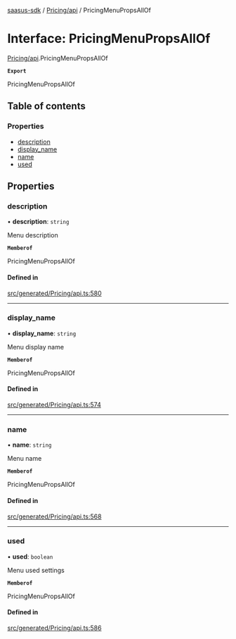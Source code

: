[saasus-sdk](../README.md) / [Pricing/api](../modules/Pricing_api.md) / PricingMenuPropsAllOf

# Interface: PricingMenuPropsAllOf

[Pricing/api](../modules/Pricing_api.md).PricingMenuPropsAllOf

**`Export`**

PricingMenuPropsAllOf

## Table of contents

### Properties

- [description](Pricing_api.PricingMenuPropsAllOf.md#description)
- [display\_name](Pricing_api.PricingMenuPropsAllOf.md#display_name)
- [name](Pricing_api.PricingMenuPropsAllOf.md#name)
- [used](Pricing_api.PricingMenuPropsAllOf.md#used)

## Properties

### description

• **description**: `string`

Menu description

**`Memberof`**

PricingMenuPropsAllOf

#### Defined in

[src/generated/Pricing/api.ts:580](https://github.com/saasus-platform/saasus-sdk-javascript/blob/c67ac22/src/generated/Pricing/api.ts#L580)

___

### display\_name

• **display\_name**: `string`

Menu display name

**`Memberof`**

PricingMenuPropsAllOf

#### Defined in

[src/generated/Pricing/api.ts:574](https://github.com/saasus-platform/saasus-sdk-javascript/blob/c67ac22/src/generated/Pricing/api.ts#L574)

___

### name

• **name**: `string`

Menu name

**`Memberof`**

PricingMenuPropsAllOf

#### Defined in

[src/generated/Pricing/api.ts:568](https://github.com/saasus-platform/saasus-sdk-javascript/blob/c67ac22/src/generated/Pricing/api.ts#L568)

___

### used

• **used**: `boolean`

Menu used settings

**`Memberof`**

PricingMenuPropsAllOf

#### Defined in

[src/generated/Pricing/api.ts:586](https://github.com/saasus-platform/saasus-sdk-javascript/blob/c67ac22/src/generated/Pricing/api.ts#L586)
